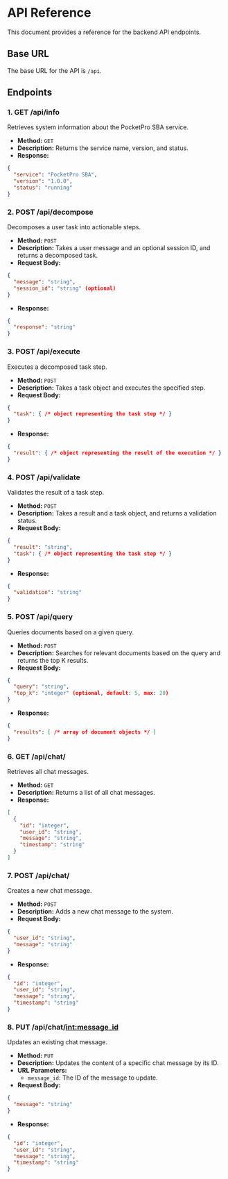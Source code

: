 # API Reference

This document provides a reference for the backend API endpoints.

## Base URL

The base URL for the API is `/api`.

## Endpoints

### 1. GET /api/info

Retrieves system information about the PocketPro SBA service.

- **Method:** `GET`
- **Description:** Returns the service name, version, and status.
- **Response:**

```json
{
  "service": "PocketPro SBA",
  "version": "1.0.0",
  "status": "running"
}
```

### 2. POST /api/decompose

Decomposes a user task into actionable steps.

- **Method:** `POST`
- **Description:** Takes a user message and an optional session ID, and returns a decomposed task.
- **Request Body:**

```json
{
  "message": "string",
  "session_id": "string" (optional)
}
```

- **Response:**

```json
{
  "response": "string"
}
```

### 3. POST /api/execute

Executes a decomposed task step.

- **Method:** `POST`
- **Description:** Takes a task object and executes the specified step.
- **Request Body:**

```json
{
  "task": { /* object representing the task step */ }
}
```

- **Response:**

```json
{
  "result": { /* object representing the result of the execution */ }
}
```

### 4. POST /api/validate

Validates the result of a task step.

- **Method:** `POST`
- **Description:** Takes a result and a task object, and returns a validation status.
- **Request Body:**

```json
{
  "result": "string",
  "task": { /* object representing the task step */ }
}
```

- **Response:**

```json
{
  "validation": "string"
}
```

### 5. POST /api/query

Queries documents based on a given query.

- **Method:** `POST`
- **Description:** Searches for relevant documents based on the query and returns the top K results.
- **Request Body:**

```json
{
  "query": "string",
  "top_k": "integer" (optional, default: 5, max: 20)
}
```

- **Response:**

```json
{
  "results": [ /* array of document objects */ ]
}
```

### 6. GET /api/chat/

Retrieves all chat messages.

- **Method:** `GET`
- **Description:** Returns a list of all chat messages.
- **Response:**

```json
[
  {
    "id": "integer",
    "user_id": "string",
    "message": "string",
    "timestamp": "string"
  }
]
```

### 7. POST /api/chat/

Creates a new chat message.

- **Method:** `POST`
- **Description:** Adds a new chat message to the system.
- **Request Body:**

```json
{
  "user_id": "string",
  "message": "string"
}
```

- **Response:**

```json
{
  "id": "integer",
  "user_id": "string",
  "message": "string",
  "timestamp": "string"
}
```

### 8. PUT /api/chat/<int:message_id>

Updates an existing chat message.

- **Method:** `PUT`
- **Description:** Updates the content of a specific chat message by its ID.
- **URL Parameters:**
  - `message_id`: The ID of the message to update.
- **Request Body:**

```json
{
  "message": "string"
}
```

- **Response:**

```json
{
  "id": "integer",
  "user_id": "string",
  "message": "string",
  "timestamp": "string"
}
```
